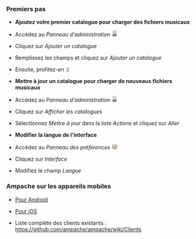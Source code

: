 ### Premiers pas

* **Ajoutez votre premier catalogue pour charger des fichiers musicaux**
* Accédez au *Panneau d'administration* ![](https://raw.githubusercontent.com/ampache/ampache/develop/themes/reborn/images/icons/icon_admin.png)
* Cliquez sur *Ajouter un catalogue*
* Remplissez les champs et cliquez sur *Ajouter un catalogue*
* Ensuite, profitez-en :)

* **Mettre à jour un catalogue pour charger de nouveaux fichiers musicaux**
* Accédez au *Panneau d'administration* ![](https://raw.githubusercontent.com/ampache/ampache/develop/themes/reborn/images/icons/icon_admin.png)
* Cliquez sur *Afficher les catalogues*
* Sélectionnez *Mettre à jour* dans la liste *Actions* et cliquez sur *Aller*

* **Modifier la langue de l'interface**
* Accédez au *Panneau des préférences* ![](https://raw.githubusercontent.com/ampache/ampache/develop/themes/reborn/images/icons/icon_edit.png)
* Cliquez sur *Interface*
* Modifiez le champ *Langue*

### Ampache sur les appareils mobiles

* [Pour Android](https://play.google.com/store/apps/details?id=com.antoniotari.reactiveampacheapp)
* [Pour iOS](http://iampache.com/)

* Liste complète des clients existants : https://github.com/ampache/ampache/wiki/Clients